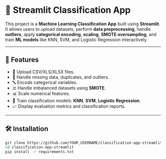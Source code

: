 # 🧠 Streamlit Classification App

This project is a **Machine Learning Classification App** built using **Streamlit**.  
It allows users to upload datasets, perform **data preprocessing**, handle **outliers**, apply **categorical encoding**, **scaling**, **SMOTE oversampling**, and train **ML models** like KNN, SVM, and Logistic Regression interactively.

---

## 🚀 Features
- 📂 Upload CSV/XLS/XLSX files.
- 🧹 Handle missing data, duplicates, and outliers.
- 🔤 Encode categorical variables.
- ⚖ Handle imbalanced datasets using **SMOTE**.
- 📊 Scale numerical features.
- 🧠 Train classification models: **KNN**, **SVM**, **Logistic Regression**.
- 📈 Display evaluation metrics and classification reports.

---

## 🛠 Installation

```bash
git clone https://github.com/YOUR_USERNAME/classification-app-streamlit.git
cd classification-app-streamlit
pip install -r requirements.txt
